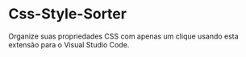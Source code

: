# Css-Style-Sorter
Organize suas propriedades CSS com apenas um clique usando esta extensão para o Visual Studio Code.

